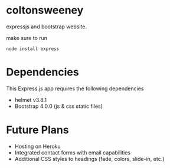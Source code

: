 # coltonsweeney
expressjs and bootstrap website.

make sure to run 
```
node install express
```

# Dependencies

This Express.js app requires the following dependencies

- helmet v3.8.1
- Bootstrap 4.0.0 (js & css static files)

# Future Plans

- Hosting on Heroku 
- Integrated contact forms with email capabilities
- Additional CSS styles to headings (fade, colors, slide-in, etc.)
